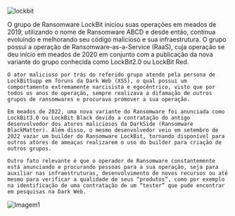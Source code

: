 

![lockbit](https://github.com/crocodyli/Ransomwares-TTP/assets/113185400/065ec14a-835b-48a1-ae6f-870a269d98d4)

O grupo de Ransomware LockBit iniciou suas operações em meados de 2019, utilizando o nome de Ransomware ABCD e desde então, continua evoluindo e melhorando seu código malicioso e sua infraestrutura. O grupo possui a operação de Ransomware-as-a-Service (RaaS),  cuja operação se deu início em meados de 2020 em conjunto com a publicação da nova variante do grupo conhecida como LockBit2.0 ou LockBit Red. 

 	O ator malicioso por trás do referido grupo atende pela persona de LockBitSupp em fóruns da Dark Web (XSS), o qual possui um comportamento extremamente narcisista e egocêntrico, visto que por todos os anos de operação, sempre realizava a difamação de outros grupos de ransomwares e procurava promover a sua operação. 
  
 	Em meados de 2022, uma nova variante do Ransomware foi anunciada como LockBit3.0 ou LockBit Black devido a contratação do antigo desenvolvedor dos atores maliciosos da DarkSide (Ransomware BlackMatter). Além disso, o mesmo desenvolvedor veio em setembro de 2022 vazar um builder do Ransomware LockBit, tornando disponível para outros atores de ameaças realizarem o uso do builder para criação de outros grupos. 
  
 	Outro fato relevante é que o operador de Ransomware constantemente está anunciando e procurando pessoas para a sua operação, seja para auxiliar nas infraestruturas, desenvolvimento de novos recursos ou até mesmo para verificar a qualidade de seus “produtos”, como por exemplo na identificação de uma contratação de um “tester” que pude encontrar em pesquisas na Dark Web.

  ![Imagem1](https://github.com/crocodyli/Ransomwares-TTP/assets/113185400/cef50066-b2ca-4283-b10a-00f97a134d1a)
